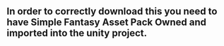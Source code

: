 ## In order to correctly download this you need to have Simple Fantasy Asset Pack Owned and imported into the unity project.